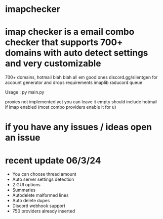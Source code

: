 # imapchecker
# imap checker is a email combo checker that supports 700+ domains with auto detect settings and very customizable
700+ domains, hotmail blah blah all em good ones discord.gg/silentgen for account generator and drops
requirements 
imaplib
raducord
queue

Usage : py main.py

proxies not implemented yet you can leave it empty 
should include hotmail if imap enabled (most combo providers enable it for u)

# if you have any issues / ideas open an issue

# recent update 06/3/24
- You can choose thread amount
- Auto server settings detection
- 2 GUI options
- Summaries
- Autodelete malformed lines
- Auto delete dupes
- Discord webhook support
- 750 providers already inserted
